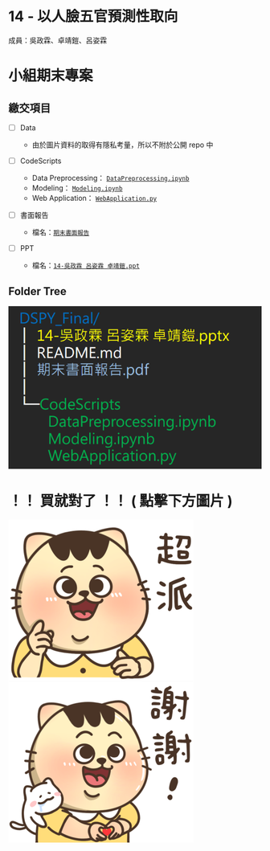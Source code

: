 # 14 - 以人臉五官預測性取向

成員：吳政霖、卓靖鎧、呂姿霖

# 小組期末專案

## 繳交項目

- [ ] Data

  - 由於圖片資料的取得有隱私考量，所以不附於公開 repo 中

- [ ] CodeScripts

  - Data Preprocessing： [`DataPreprocessing.ipynb`](https://github.com/WuRobber/DSPY_Final/blob/main/CodeScripts/DataPreprocessing.ipynb)
  - Modeling： [`Modeling.ipynb`](https://github.com/WuRobber/DSPY_Final/blob/main/CodeScripts/Modeling.ipynb)
  - Web Application： [`WebApplication.py`](https://github.com/WuRobber/DSPY_Final/blob/main/CodeScripts/WebApplication.py)

- [ ] 書面報告

  - 檔名：[`期末書面報告`](https://github.com/WuRobber/DSPY_Final/blob/main/%E6%9C%9F%E6%9C%AB%E6%9B%B8%E9%9D%A2%E5%A0%B1%E5%91%8A.pdf)

- [ ] PPT
  - 檔名：[`14-吳政霖 呂姿霖 卓靖鎧.ppt`](https://github.com/WuRobber/DSPY_Final/blob/main/14-%E5%90%B3%E6%94%BF%E9%9C%96%20%E5%91%82%E5%A7%BF%E9%9C%96%20%E5%8D%93%E9%9D%96%E9%8E%A7.pptx)

## Folder Tree

![Folder Tree](./FolderTree.png)

# ！！ 買就對了 ！！ ( 點擊下方圖片 )

[![超派](./IMG_3740.png)](https://store.line.me/stickershop/product/24615628/zh-Hant?utm_source=gnsh_stickerDetail)[![謝謝](./IMG_3667.png)](https://store.line.me/stickershop/product/24615628/zh-Hant?utm_source=gnsh_stickerDetail)
